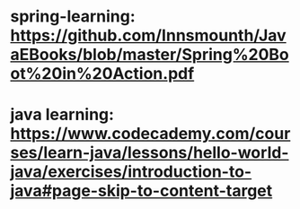 # spring-learning: https://github.com/Innsmounth/JavaEBooks/blob/master/Spring%20Boot%20in%20Action.pdf


# java learning: https://www.codecademy.com/courses/learn-java/lessons/hello-world-java/exercises/introduction-to-java#page-skip-to-content-target

